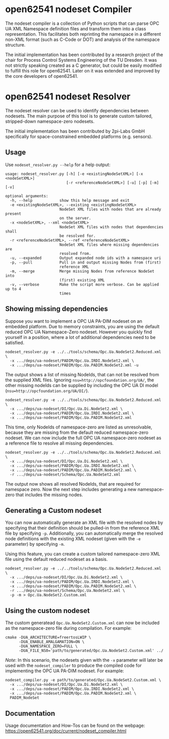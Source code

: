 # open62541 nodeset Compiler

The nodeset compiler is a collection of Python scripts that can parse OPC UA XML Namespace definition files and transform them into a class representation. This facilitates both reprinting the namespace in a different non-XML format (such as C-Code or DOT) and analysis of the namespace structure.

The initial implementation has been contributed by a research project of the chair for Process Control Systems Engineering of the TU Dresden. It was not strictly speaking created as a C generator, but could be easily modified to fulfill this role for open62541. Later on it was extended and improved by the core developers of open62541.

# open62541 nodeset Resolver

The nodeset resolver can be used to identify dependencies between nodesets. The main purpose of this tool is to generate custom tailored, stripped-down namespace-zero nodesets.

The initial implementation has been contributed by 2pi-Labs GmbH specifically for space-constrained embedded platforms (e.g. sensors).

## Usage
Use ``nodeset_resolver.py --help`` for a help output:
````
usage: nodeset_resolver.py [-h] [-e <existingNodeSetXML>] [-x <nodeSetXML>]
                           [-r <referenceNodeSetXML>] [-u] [-p] [-m] [-v]

optional arguments:
  -h, --help            show this help message and exit
  -e <existingNodeSetXML>, --existing <existingNodeSetXML>
                        NodeSet XML files with nodes that are already present
                        on the server.
  -x <nodeSetXML>, --xml <nodeSetXML>
                        NodeSet XML files with nodes that dependencies shall
                        be resolved for.
  -r <referenceNodeSetXML>, --ref <referenceNodeSetXML>
                        NodeSet XML files where missing dependencies are
                        resolved from.
  -u, --expanded        Output expanded node ids with a namespace uri
  -p, --pull            Pull in and output missing Nodes from (first)
                        reference XML
  -m, --merge           Merge missing Nodes from reference NodeSet into
                        (first) existing XML
  -v, --verbose         Make the script more verbose. Can be applied up to 4
                        times
````

## Showing missing dependencies
Suppose you want to implement a OPC UA PA-DIM nodeset on an embedded platform.
Due to memory constraints, you are using the default reduced OPC UA Namespace-Zero nodeset. However you quickly find yourself in a position, where a lot of additional dependencies need to be satisfied.

````
nodeset_resolver.py -e ../../tools/schema/Opc.Ua.NodeSet2.Reduced.xml \
  -x .../deps/ua-nodeset/PADIM/Opc.Ua.IRDI.NodeSet2.xml \
  -x .../deps/ua-nodeset/PADIM/Opc.Ua.PADIM.NodeSet2.xml -u
````

The output shows a list of missing NodeIds, that can not be resolved from the supplied XML files. Ignoring ``nsu=http://opcfoundation.org/UA/``, the other missing nodeIds can be supplied by including the OPC UA DI model (``nsu=http://opcfoundation.org/UA/DI/``).
````
nodeset_resolver.py -e ../../tools/schema/Opc.Ua.NodeSet2.Reduced.xml \
  -x .../deps/ua-nodeset/DI/Opc.Ua.Di.NodeSet2.xml \
  -x .../deps/ua-nodeset/PADIM/Opc.Ua.IRDI.NodeSet2.xml \
  -x .../deps/ua-nodeset/PADIM/Opc.Ua.PADIM.NodeSet2.xml
````

This time, only NodeIds of namespace-zero are listed as unresolvable, because they are missing from the default reduced namespace-zero nodeset.
We can now include the full OPC UA namespace-zero nodeset as a reference file to resolve all missing dependencies.

````
nodeset_resolver.py -e ../../tools/schema/Opc.Ua.NodeSet2.Reduced.xml \
  -x .../deps/ua-nodeset/DI/Opc.Ua.Di.NodeSet2.xml \
  -x .../deps/ua-nodeset/PADIM/Opc.Ua.IRDI.NodeSet2.xml \
  -x .../deps/ua-nodeset/PADIM/Opc.Ua.PADIM.NodeSet2.xml \
  -r .../deps/ua-nodeset/Schema/Opc.Ua.NodeSet2.xml
````

The output now shows all resolved NodeIds, that are required for namespace zero.
Now the next step includes generating a new namespace-zero that includes the missing nodes.

## Generating a Custom nodeset
You can now automatically generate an XML file with the resolved nodes by specifying that their definition should be pulled-in from the reference XML file by specifying ``-p``.
Additionally, you can automatically merge the resolved node definitions with the existing XML nodeset (given with the ``-e`` parameter) by specifying ``-m``.

Using this feature, you can create a custom tailored namespace-zero XML file using the default reduced nodeset as a basis.

````
nodeset_resolver.py -e ../../tools/schema/Opc.Ua.NodeSet2.Reduced.xml \
  -x .../deps/ua-nodeset/DI/Opc.Ua.Di.NodeSet2.xml \
  -x .../deps/ua-nodeset/PADIM/Opc.Ua.IRDI.NodeSet2.xml \
  -x .../deps/ua-nodeset/PADIM/Opc.Ua.PADIM.NodeSet2.xml \
  -r .../deps/ua-nodeset/Schema/Opc.Ua.NodeSet2.xml \
  -p -m > Opc.Ua.NodeSet2.Custom.xml
````

## Using the custom nodeset
The custom generatead ``Opc.Ua.NodeSet2.Custom.xml`` can now be included as the namespace-zero file during compilation. For example:

````
cmake -DUA_ARCHITECTURE=freertosLWIP \
      -DUA_ENABLE_AMALGAMATION=ON \
      -DUA_NAMESPACE_ZERO=FULL \
      -DUA_FILE_NS0='path/to/generated/Opc.Ua.NodeSet2.Custom.xml' ../
````

_Note_: In this scenario, the nodesets given with the ``-x`` parameter will later be used with the ``nodeset_compiler`` to produce the compiled code for implementing the OPC UA PA-DIM nodeset. For example:

````
nodeset_compiler.py -e path/to/generated/Opc.Ua.NodeSet2.Custom.xml \
  -x .../deps/ua-nodeset/DI/Opc.Ua.Di.NodeSet2.xml \
  -x .../deps/ua-nodeset/PADIM/Opc.Ua.IRDI.NodeSet2.xml \
  -x .../deps/ua-nodeset/PADIM/Opc.Ua.PADIM.NodeSet2.xml \
  PADIM_NodeSet
````

## Documentation

Usage documentation and How-Tos can be found on the webpage: <https://open62541.org/doc/current/nodeset_compiler.html>
